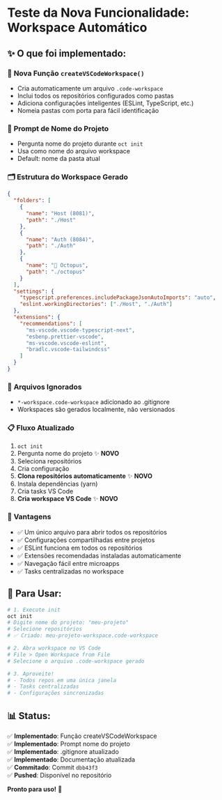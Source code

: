 # Teste da Nova Funcionalidade: Workspace Automático

## ✨ O que foi implementado:

### 🔧 **Nova Função `createVSCodeWorkspace()`**
- Cria automaticamente um arquivo `.code-workspace` 
- Inclui todos os repositórios configurados como pastas
- Adiciona configurações inteligentes (ESLint, TypeScript, etc.)
- Nomeia pastas com porta para fácil identificação

### 📝 **Prompt de Nome do Projeto**  
- Pergunta nome do projeto durante `oct init`
- Usa como nome do arquivo workspace
- Default: nome da pasta atual

### 🗂️ **Estrutura do Workspace Gerado**
```json
{
  "folders": [
    {
      "name": "Host (8081)",
      "path": "./Host"
    },
    {
      "name": "Auth (8084)", 
      "path": "./Auth"
    },
    {
      "name": "🐙 Octopus",
      "path": "./octopus"
    }
  ],
  "settings": {
    "typescript.preferences.includePackageJsonAutoImports": "auto",
    "eslint.workingDirectories": ["./Host", "./Auth"]
  },
  "extensions": {
    "recommendations": [
      "ms-vscode.vscode-typescript-next",
      "esbenp.prettier-vscode", 
      "ms-vscode.vscode-eslint",
      "bradlc.vscode-tailwindcss"
    ]
  }
}
```

### 🚫 **Arquivos Ignorados**
- `*-workspace.code-workspace` adicionado ao .gitignore
- Workspaces são gerados localmente, não versionados

### 📋 **Fluxo Atualizado**
1. `oct init` 
2. Pergunta nome do projeto ✨ **NOVO**
3. Seleciona repositórios 
4. Cria configuração
5. **Clona repositórios automaticamente** ✨ **NOVO**
6. Instala dependências (yarn)
7. Cria tasks VS Code
8. **Cria workspace VS Code** ✨ **NOVO**

### 🎯 **Vantagens**
- ✅ Um único arquivo para abrir todos os repositórios
- ✅ Configurações compartilhadas entre projetos
- ✅ ESLint funciona em todos os repositórios 
- ✅ Extensões recomendadas instaladas automaticamente
- ✅ Navegação fácil entre microapps
- ✅ Tasks centralizadas no workspace

## 🚀 **Para Usar:**
```bash
# 1. Execute init
oct init
# Digite nome do projeto: "meu-projeto"
# Selecione repositórios
# ✅ Criado: meu-projeto-workspace.code-workspace

# 2. Abra workspace no VS Code
# File > Open Workspace from File
# Selecione o arquivo .code-workspace gerado

# 3. Aproveite!
# - Todos repos em uma única janela
# - Tasks centralizadas 
# - Configurações sincronizadas
```

## 📊 **Status:**
✅ **Implementado**: Função createVSCodeWorkspace  
✅ **Implementado**: Prompt nome do projeto  
✅ **Implementado**: .gitignore atualizado  
✅ **Implementado**: Documentação atualizada  
✅ **Commitado**: Commit `dbb43f3`  
✅ **Pushed**: Disponível no repositório  

**Pronto para uso!** 🎉